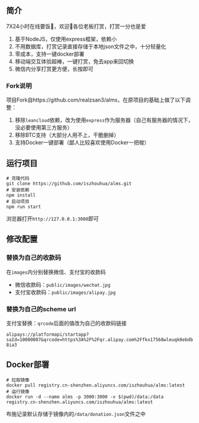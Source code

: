 
## 简介

7X24小时在线要饭🍚，欢迎👏各位老板打赏，打赏一分也是爱

1. 基于NodeJS，仅使用express框架，依赖小
2. 不用数据库，打赏记录直接存储于本地json文件之中，十分轻量化
3. 零成本，支持一键docker部署
4. 移动端交互体验超棒，一键打赏，免去app来回切换
5. 微信内分享打赏更方便，长按即可

### Fork说明

项目Fork自https://github.com/realzsan3/alms，在原项目的基础上做了以下调整：

1. 移除`leancloud`依赖，改为使用`express`作为服务器（自己有服务器的情况下，没必要使用第三方服务）
2. 移除BTC支持（大部分人用不上，干脆删掉）
3. 支持Docker一键部署（鄙人比较喜欢使用Docker一把梭）

## 运行项目

```shell
# 克隆代码
git clone https://github.com/iszhouhua/alms.git
# 安装依赖
npm install
# 启动项目
npm run start
```

浏览器打开`http://127.0.0.1:3000`即可

## 修改配置

### 替换为自己的收款码

在`images`内分别替换微信、支付宝的收款码

- 微信收款码：`public/images/wechat.jpg`
- 支付宝收款码：`public/images/alipay.jpg`

### 替换为自己的scheme url

支付宝替换：`qrcode`后面的值改为自己的收款码链接

`alipays://platformapi/startapp?saId=10000007&qrcode=https%3A%2F%2Fqr.alipay.com%2Ffkx17568wleuqk0ebdb8ia3`

## Docker部署

```shell
# 拉取镜像
docker pull registry.cn-shenzhen.aliyuncs.com/iszhouhua/alms:latest
# 运行镜像
docker run -d --name alms -p 3000:3000 -v $(pwd)/data:/data registry.cn-shenzhen.aliyuncs.com/iszhouhua/alms:latest
```

布施记录默认存储于镜像内的`/data/donation.json`文件之中